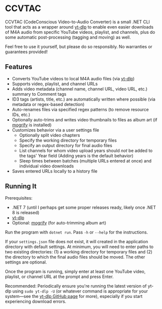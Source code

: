# CCVTAC

CCVTAC (CodeConscious Video-to-Audio Converter) is a small .NET CLI tool that acts as a wrapper around [yt-dlp](https://github.com/yt-dlp/yt-dlp) to enable even easier downloads of M4A audio from specific YouTube videos, playlist, and channels, plus do some automatic post-processing (tagging and moving) as well.

Feel free to use it yourself, but please do so responsibly. No warranties or guarantees provided!

## Features

- Converts YouTube videos to local M4A audio files (via [yt-dlp](https://github.com/yt-dlp/yt-dlp))
- Supports video, playlist, and channel URLs
- Adds video metadata (channel name, channel URL, video URL, etc.) summary to Comment tags
- ID3 tags (artists, title, etc.) are automatically written where possible (via metadata or regex-based detection)
- Auto-renames files via specified regex patterns (to remove resource IDs, etc.)
- Optionally auto-trims and writes video thumbnails to files as album art (if [mogrify](https://imagemagick.org/script/mogrify.php) is installed)
- Customizes behavior via a user settings file
  - Optionally split video chapters
  - Specify the working directory for temporary files
  - Specify an output directory for final audio files
  - List channels for whom video upload years should _not_ be added to the tags' Year field (Adding years is the default behavior)
  - Sleep times between batches (multiple URLs entered at once) and individual video downloads
- Saves entered URLs locally to a history file

## Running It

Prerequisites:

- .NET 7 (until I perhaps get some proper releases ready, likely once .NET 8 is released)
- [yt-dlp](https://github.com/yt-dlp/yt-dlp)
- Optional: [mogrify](https://imagemagick.org/script/mogrify.php) (for auto-trimming album art)

Run the program with `dotnet run`. Pass `-h` or `--help` for the instructions.

If your `settings.json` file does not exist, it will created in the application directory with default settings. At minimum, you will need to enter paths to two existing directories: (1) a working directory for temporary files and (2) the directory to which the final audio files should be moved. The other settings are optional.

Once the program is running, simply enter at least one YouTube video, playlist, or channel URL at the prompt and press Enter.

Recommended: Periodically ensure you're running the latest version of yt-dlp using `sudo yt-dlp -U` (or whatever command is appropriate for your system—see the [yt-dlp GitHub page](https://github.com/yt-dlp/yt-dlp#update) for more), especially if you start experiencing download errors.
